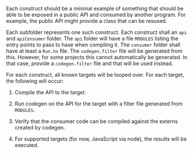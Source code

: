 Each construct should be a minimal example of something that should be
able to be exposed in a public API and consumed by another
program. For example, the public API might provide a class that can be
resused.

Each subfolder represents one such construct. Each construct shall an
`api` and `apiConsumer` folder. The `api` folder will have a file
`MODULES` listing the entry points to pass to haxe when compiling
it. The `consumer` folder shall have at least a `Run.hx` file. The
`codegen.filter` file will be generated from this. However, for some
projects this cannot automatically be generated. In that case, provide
a `codegen.filter` file and that will be used instead.

For each construct, all known targets will be looped over. For each
target, the following will occur:

1. Compile the API to the target.

2. Run codegen on the API for the target with a filter file generated
   from `MODULES`.

2. Verify that the consumer code can be compiled against the externs
   created by codegen.

3. For supported targets (for now, JavaScript via node), the results
   will be executed.
